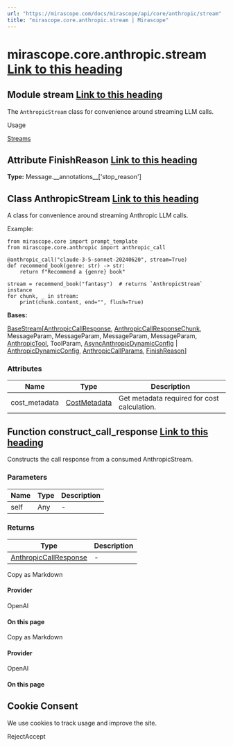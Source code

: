 ```yaml
---
url: "https://mirascope.com/docs/mirascope/api/core/anthropic/stream"
title: "mirascope.core.anthropic.stream | Mirascope"
---
```


# mirascope.core.anthropic.stream [Link to this heading](https://mirascope.com/docs/mirascope/api/core/anthropic/stream\#mirascope-core-anthropic-stream)

## Module stream [Link to this heading](https://mirascope.com/docs/mirascope/api/core/anthropic/stream\#stream)

The `AnthropicStream` class for convenience around streaming LLM calls.

Usage

[Streams](https://mirascope.com/docs/mirascope/learn/streams)

## Attribute FinishReason [Link to this heading](https://mirascope.com/docs/mirascope/api/core/anthropic/stream\#finishreason)

**Type:** Message.\_\_annotations\_\_\['stop\_reason'\]

## Class AnthropicStream [Link to this heading](https://mirascope.com/docs/mirascope/api/core/anthropic/stream\#anthropicstream)

A class for convenience around streaming Anthropic LLM calls.

Example:

```
from mirascope.core import prompt_template
from mirascope.core.anthropic import anthropic_call

@anthropic_call("claude-3-5-sonnet-20240620", stream=True)
def recommend_book(genre: str) -> str:
    return f"Recommend a {genre} book"

stream = recommend_book("fantasy")  # returns `AnthropicStream` instance
for chunk, _ in stream:
    print(chunk.content, end="", flush=True)
```

**Bases:**

[BaseStream](https://mirascope.com/docs/mirascope/api/core/base/stream#basestream)\[[AnthropicCallResponse](https://mirascope.com/docs/mirascope/api/core/anthropic/call_response#anthropiccallresponse), [AnthropicCallResponseChunk](https://mirascope.com/docs/mirascope/api/core/anthropic/call_response_chunk#anthropiccallresponsechunk), MessageParam, MessageParam, MessageParam, MessageParam, [AnthropicTool](https://mirascope.com/docs/mirascope/api/core/anthropic/tool#anthropictool), ToolParam, [AsyncAnthropicDynamicConfig](https://mirascope.com/docs/mirascope/api/core/anthropic/dynamic_config#asyncanthropicdynamicconfig) \| [AnthropicDynamicConfig](https://mirascope.com/docs/mirascope/api/core/anthropic/dynamic_config#anthropicdynamicconfig), [AnthropicCallParams](https://mirascope.com/docs/mirascope/api/core/anthropic/call_params#anthropiccallparams), [FinishReason](https://mirascope.com/docs/mirascope/api/core/openai/call_response_chunk#finishreason)\]

### Attributes

| Name | Type | Description |
| --- | --- | --- |
| cost\_metadata | [CostMetadata](https://mirascope.com/docs/mirascope/api/core/base/types#costmetadata) | Get metadata required for cost calculation. |

## Function construct\_call\_response [Link to this heading](https://mirascope.com/docs/mirascope/api/core/anthropic/stream\#construct-call-response)

Constructs the call response from a consumed AnthropicStream.

### Parameters

| Name | Type | Description |
| --- | --- | --- |
| self | Any | - |

### Returns

| Type | Description |
| --- | --- |
| [AnthropicCallResponse](https://mirascope.com/docs/mirascope/api/core/anthropic/call_response#anthropiccallresponse) | - |

Copy as Markdown

#### Provider

OpenAI

#### On this page

Copy as Markdown

#### Provider

OpenAI

#### On this page

## Cookie Consent

We use cookies to track usage and improve the site.

RejectAccept